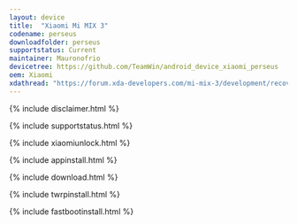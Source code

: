 ```yaml
---
layout: device
title:  "Xiaomi Mi MIX 3"
codename: perseus
downloadfolder: perseus
supportstatus: Current
maintainer: Mauronofrio
devicetree: https://github.com/TeamWin/android_device_xiaomi_perseus
oem: Xiaomi
xdathread: "https://forum.xda-developers.com/mi-mix-3/development/recovery-unofficial-twrp-recovery-t3901261"
---
```


{% include disclaimer.html %}

{% include supportstatus.html %}

{% include xiaomiunlock.html %}

{% include appinstall.html %}

{% include download.html %}

{% include twrpinstall.html %}

{% include fastbootinstall.html %}
